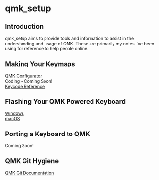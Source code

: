 # qmk_setup

## Introduction
qmk_setup aims to provide tools and information to assist in the understanding and usage of QMK. These are primarily
my notes I've been using for reference to help people online. 

## Making Your Keymaps    
[QMK Configurator](qmk_configurator.md)   
Coding - Coming Soon!   
[Keycode Reference](https://docs.qmk.fm/keycodes)    

## Flashing Your QMK Powered Keyboard    
[Windows](windows_flashing.md)    
[macOS](macos_flashing.md)    

## Porting a Keyboard to QMK
Coming Soon!

## QMK Git Hygiene
[QMK Git Documentation](https://github.com/mechmerlin/qmk_setup/blob/master/qmk_git.md)


